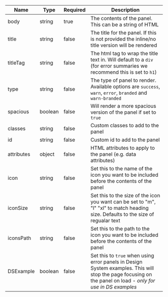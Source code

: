 | Name       | Type    | Required | Description                                                                                                                                                 |
| ---------- | ------- | -------- | ----------------------------------------------------------------------------------------------------------------------------------------------------------- |
| body       | string  | true     | The contents of the panel. This can be a string of HTML                                                                                                     |
| title      | string  | false    | The title for the panel. If this is not provided the inline/no title version will be rendered                                                               |
| titleTag   | string  | false    | The html tag to wrap the title text in. Will default to a `div` (for error summaries we recommend this is set to `h1`)                                      |
| type       | string  | false    | The type of panel to render. Available options are `success`, `warn`, `error`, `branded` and `warn-branded`                                                 |
| spacious   | boolean | false    | Will render a more spacious version of the panel if set to `true`                                                                                           |
| classes    | string  | false    | Custom classes to add to the panel                                                                                                                          |
| id         | string  | false    | Custom id to add to the panel                                                                                                                               |
| attributes | object  | false    | HTML attributes to apply to the panel (e.g. data attributes)                                                                                                |
| icon       | string  | false    | Set this to the name of the icon you want to be included before the contents of the panel                                                                   |
| iconSize   | string  | false    | Set this to the size of the icon you want can be set to "m", "l" "xl" to match heading size. Defaults to the size of regualar text                          |
| iconsPath  | string  | false    | Set this to the path to the icon you want to be included before the contents of the panel                                                                   |
| DSExample  | boolean | false    | Set this to `true` when using error panels in Design System examples. This will stop the page focusing on the panel on load - _only for use in DS examples_ |

